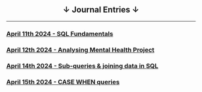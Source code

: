 ## <center>&#8595; Journal Entries &#8595;</center>

--- 

### [April 11th 2024 - SQL Fundamentals](/Journal/11April24)
### [April 12th 2024 - Analysing Mental Health Project](/Journal/12April24) 
### [April 14th 2024 - Sub-queries & joining data in SQL](/Journal/14April24)
### [April 15th 2024 - CASE WHEN queries](/Journal/15April24)

